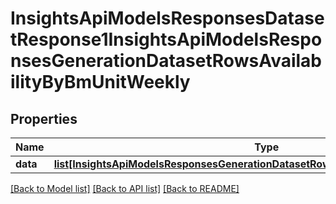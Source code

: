 # InsightsApiModelsResponsesDatasetResponse1InsightsApiModelsResponsesGenerationDatasetRowsAvailabilityByBmUnitWeekly

## Properties
Name | Type | Description | Notes
------------ | ------------- | ------------- | -------------
**data** | [**list[InsightsApiModelsResponsesGenerationDatasetRowsAvailabilityByBmUnitWeekly]**](InsightsApiModelsResponsesGenerationDatasetRowsAvailabilityByBmUnitWeekly.md) |  | [optional] 

[[Back to Model list]](../README.md#documentation-for-models) [[Back to API list]](../README.md#documentation-for-api-endpoints) [[Back to README]](../README.md)

